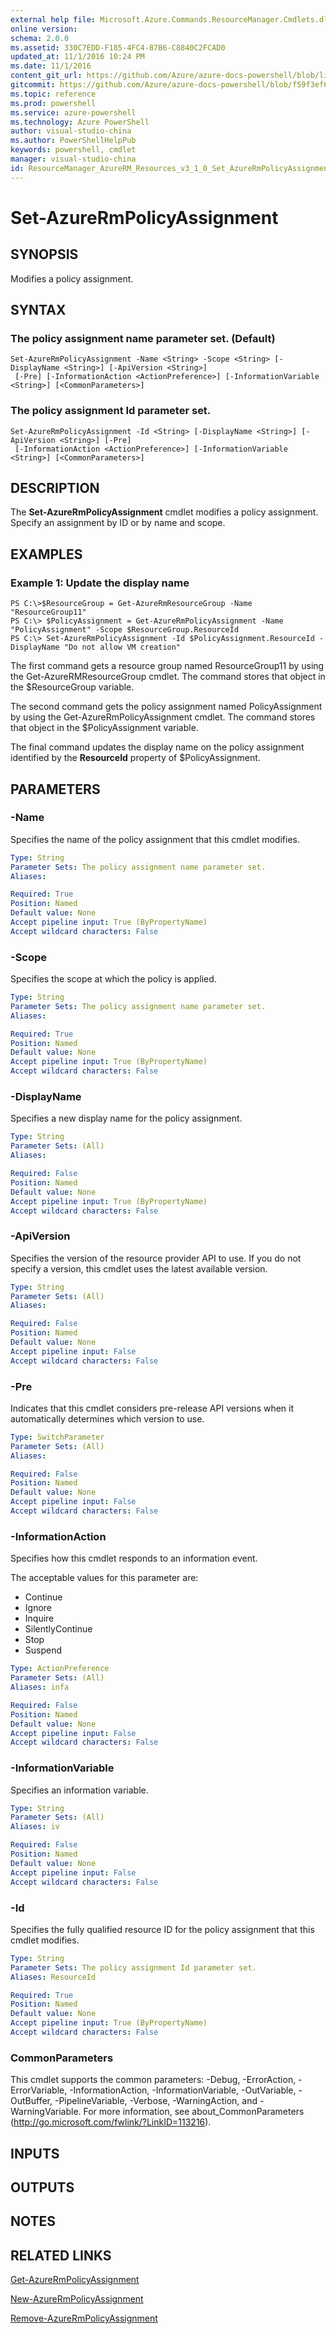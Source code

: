 ```yaml
---
external help file: Microsoft.Azure.Commands.ResourceManager.Cmdlets.dll-Help.xml
online version: 
schema: 2.0.0
ms.assetid: 330C7EDD-F185-4FC4-87B6-C8840C2FCAD0
updated_at: 11/1/2016 10:24 PM
ms.date: 11/1/2016
content_git_url: https://github.com/Azure/azure-docs-powershell/blob/live/azureps-cmdlets-docs/ResourceManager/AzureRM.Resources/v3.1.0/Set-AzureRmPolicyAssignment.md
gitcommit: https://github.com/Azure/azure-docs-powershell/blob/f59f3ef60bc592383812213e69fd77ba950759ed/azureps-cmdlets-docs/ResourceManager/AzureRM.Resources/v3.1.0/Set-AzureRmPolicyAssignment.md
ms.topic: reference
ms.prod: powershell
ms.service: azure-powershell
ms.technology: Azure PowerShell
author: visual-studio-china
ms.author: PowerShellHelpPub
keywords: powershell, cmdlet
manager: visual-studio-china
id: ResourceManager_AzureRM_Resources_v3_1_0_Set_AzureRmPolicyAssignment_md
---
```


# Set-AzureRmPolicyAssignment

## SYNOPSIS
Modifies a policy assignment.

## SYNTAX

### The policy assignment name parameter set. (Default)
```
Set-AzureRmPolicyAssignment -Name <String> -Scope <String> [-DisplayName <String>] [-ApiVersion <String>]
 [-Pre] [-InformationAction <ActionPreference>] [-InformationVariable <String>] [<CommonParameters>]
```

### The policy assignment Id parameter set.
```
Set-AzureRmPolicyAssignment -Id <String> [-DisplayName <String>] [-ApiVersion <String>] [-Pre]
 [-InformationAction <ActionPreference>] [-InformationVariable <String>] [<CommonParameters>]
```

## DESCRIPTION
The **Set-AzureRmPolicyAssignment** cmdlet modifies a policy assignment.
Specify an assignment by ID or by name and scope.

## EXAMPLES

### Example 1: Update the display name
```
PS C:\>$ResourceGroup = Get-AzureRmResourceGroup -Name "ResourceGroup11"
PS C:\> $PolicyAssignment = Get-AzureRmPolicyAssignment -Name "PolicyAssignment" -Scope $ResourceGroup.ResourceId
PS C:\> Set-AzureRmPolicyAssignment -Id $PolicyAssignment.ResourceId -DisplayName "Do not allow VM creation"
```

The first command gets a resource group named ResourceGroup11 by using the Get-AzureRMResourceGroup cmdlet.
The command stores that object in the $ResourceGroup variable.

The second command gets the policy assignment named PolicyAssignment by using the Get-AzureRmPolicyAssignment cmdlet.
The command stores that object in the $PolicyAssignment variable.

The final command updates the display name on the policy assignment identified by the **ResourceId** property of $PolicyAssignment.

## PARAMETERS

### -Name
Specifies the name of the policy assignment that this cmdlet modifies.

```yaml
Type: String
Parameter Sets: The policy assignment name parameter set.
Aliases: 

Required: True
Position: Named
Default value: None
Accept pipeline input: True (ByPropertyName)
Accept wildcard characters: False
```

### -Scope
Specifies the scope at which the policy is applied.

```yaml
Type: String
Parameter Sets: The policy assignment name parameter set.
Aliases: 

Required: True
Position: Named
Default value: None
Accept pipeline input: True (ByPropertyName)
Accept wildcard characters: False
```

### -DisplayName
Specifies a new display name for the policy assignment.

```yaml
Type: String
Parameter Sets: (All)
Aliases: 

Required: False
Position: Named
Default value: None
Accept pipeline input: True (ByPropertyName)
Accept wildcard characters: False
```

### -ApiVersion
Specifies the version of the resource provider API to use.
If you do not specify a version, this cmdlet uses the latest available version.

```yaml
Type: String
Parameter Sets: (All)
Aliases: 

Required: False
Position: Named
Default value: None
Accept pipeline input: False
Accept wildcard characters: False
```

### -Pre
Indicates that this cmdlet considers pre-release API versions when it automatically determines which version to use.

```yaml
Type: SwitchParameter
Parameter Sets: (All)
Aliases: 

Required: False
Position: Named
Default value: None
Accept pipeline input: False
Accept wildcard characters: False
```

### -InformationAction
Specifies how this cmdlet responds to an information event.

The acceptable values for this parameter are:

- Continue
- Ignore
- Inquire
- SilentlyContinue
- Stop
- Suspend

```yaml
Type: ActionPreference
Parameter Sets: (All)
Aliases: infa

Required: False
Position: Named
Default value: None
Accept pipeline input: False
Accept wildcard characters: False
```

### -InformationVariable
Specifies an information variable.

```yaml
Type: String
Parameter Sets: (All)
Aliases: iv

Required: False
Position: Named
Default value: None
Accept pipeline input: False
Accept wildcard characters: False
```

### -Id
Specifies the fully qualified resource ID for the policy assignment that this cmdlet modifies.

```yaml
Type: String
Parameter Sets: The policy assignment Id parameter set.
Aliases: ResourceId

Required: True
Position: Named
Default value: None
Accept pipeline input: True (ByPropertyName)
Accept wildcard characters: False
```

### CommonParameters
This cmdlet supports the common parameters: -Debug, -ErrorAction, -ErrorVariable, -InformationAction, -InformationVariable, -OutVariable, -OutBuffer, -PipelineVariable, -Verbose, -WarningAction, and -WarningVariable. For more information, see about_CommonParameters (http://go.microsoft.com/fwlink/?LinkID=113216).

## INPUTS

## OUTPUTS

## NOTES

## RELATED LINKS

[Get-AzureRmPolicyAssignment](xref:ResourceManager/AzureRM.Resources/v3.1.0/Get-AzureRmPolicyAssignment.md)

[New-AzureRmPolicyAssignment](xref:ResourceManager/AzureRM.Resources/v3.1.0/New-AzureRmPolicyAssignment.md)

[Remove-AzureRmPolicyAssignment](xref:ResourceManager/AzureRM.Resources/v3.1.0/Remove-AzureRmPolicyAssignment.md)



